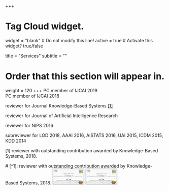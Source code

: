 +++

# Tag Cloud widget.
widget = "blank"  # Do not modify this line!
active = true  # Activate this widget? true/false

title = "Services"
subtitle = ""

# Order that this section will appear in.
weight = 120
+++
PC member of IJCAI 2019  <br />
PC member of IJCAI 2018 
<p> reviewer for Journal Knowledge-Based Systems <a href="#section1">[1]</a> </p> 
<p> reviewer for Journal of Artificial Intelligence Research </p>
<p> reviewer for NIPS 2016 </p>
<p> subreviewer for LOD 2018,  AAAI 2016, AISTATS 2016, UAI 2015, ICDM 2015, KDD 2014 </p>

<p id="section1">[1] reviewer with outstanding contribution awarded by Knowledge-Based Systems, 2018. </p>
# [^1]: reviewer with outstanding contribution awarded by Knowledge-Based Systems, 2018. 
<img src="certificate.jpg" width="100" height="50">
<a href="https://github.com/syang16/academic-kickstart/blob/master/static/img/certificate.jpg"> <img src="certificate.jpg" width="100" height="50"> </a> 
